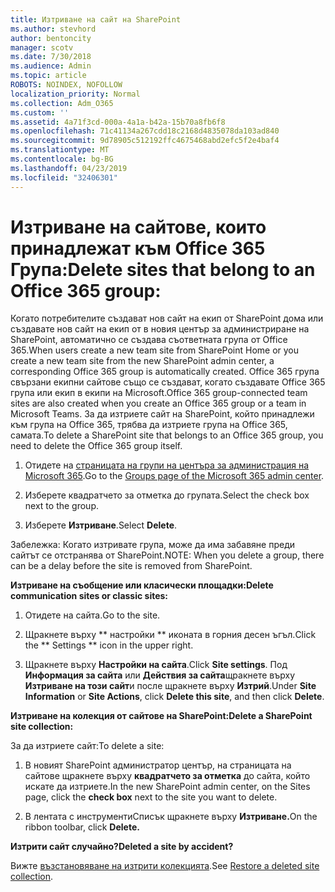 ```yaml
---
title: Изтриване на сайт на SharePoint
ms.author: stevhord
author: bentoncity
manager: scotv
ms.date: 7/30/2018
ms.audience: Admin
ms.topic: article
ROBOTS: NOINDEX, NOFOLLOW
localization_priority: Normal
ms.collection: Adm_O365
ms.custom: ''
ms.assetid: 4a71f3cd-000a-4a1a-b42a-15b70a8fb6f8
ms.openlocfilehash: 71c41134a267cdd18c2168d4835078da103ad840
ms.sourcegitcommit: 9d78905c512192ffc4675468abd2efc5f2e4baf4
ms.translationtype: MT
ms.contentlocale: bg-BG
ms.lasthandoff: 04/23/2019
ms.locfileid: "32406301"
---
```

# <a name="delete-sites-that-belong-to-an-office-365-group"></a><span data-ttu-id="97211-102">Изтриване на сайтове, които принадлежат към Office 365 Група:</span><span class="sxs-lookup"><span data-stu-id="97211-102">Delete sites that belong to an Office 365 group:</span></span>

<span data-ttu-id="97211-103">Когато потребителите създават нов сайт на екип от SharePoint дома или създавате нов сайт на екип от в новия център за администриране на SharePoint, автоматично се създава съответната група от Office 365.</span><span class="sxs-lookup"><span data-stu-id="97211-103">When users create a new team site from SharePoint Home or you create a new team site from the new SharePoint admin center, a corresponding Office 365 group is automatically created.</span></span> <span data-ttu-id="97211-104">Office 365 група свързани екипни сайтове също се създават, когато създавате Office 365 група или екип в екипи на Microsoft.</span><span class="sxs-lookup"><span data-stu-id="97211-104">Office 365 group-connected team sites are also created when you create an Office 365 group or a team in Microsoft Teams.</span></span> <span data-ttu-id="97211-105">За да изтриете сайт на SharePoint, който принадлежи към група на Office 365, трябва да изтриете група на Office 365, самата.</span><span class="sxs-lookup"><span data-stu-id="97211-105">To delete a SharePoint site that belongs to an Office 365 group, you need to delete the Office 365 group itself.</span></span> 
  
1. <span data-ttu-id="97211-106">Отидете на [страницата на групи на центъра за администрация на Microsoft 365](https://portal.office.com/adminportal/home#/groups).</span><span class="sxs-lookup"><span data-stu-id="97211-106">Go to the [Groups page of the Microsoft 365 admin center](https://portal.office.com/adminportal/home#/groups).</span></span>
    
2. <span data-ttu-id="97211-107">Изберете квадратчето за отметка до групата.</span><span class="sxs-lookup"><span data-stu-id="97211-107">Select the check box next to the group.</span></span>
    
3. <span data-ttu-id="97211-108">Изберете **Изтриване**.</span><span class="sxs-lookup"><span data-stu-id="97211-108">Select **Delete**.</span></span>
    
<span data-ttu-id="97211-109">Забележка: Когато изтривате група, може да има забавяне преди сайтът се отстранява от SharePoint.</span><span class="sxs-lookup"><span data-stu-id="97211-109">NOTE: When you delete a group, there can be a delay before the site is removed from SharePoint.</span></span>
  
<span data-ttu-id="97211-110">**Изтриване на съобщение или класически площадки:**</span><span class="sxs-lookup"><span data-stu-id="97211-110">**Delete communication sites or classic sites:**</span></span>

1. <span data-ttu-id="97211-111">Отидете на сайта.</span><span class="sxs-lookup"><span data-stu-id="97211-111">Go to the site.</span></span>
  
2. <span data-ttu-id="97211-112">Щракнете върху \*\* настройки \*\* иконата в горния десен ъгъл.</span><span class="sxs-lookup"><span data-stu-id="97211-112">Click the \*\* Settings \*\* icon in the upper right.</span></span> 
  
3. <span data-ttu-id="97211-113">Щракнете върху **Настройки на сайта**.</span><span class="sxs-lookup"><span data-stu-id="97211-113">Click **Site settings**.</span></span> <span data-ttu-id="97211-114">Под **Информация за сайта** или **Действия за сайта**щракнете върху **Изтриване на този сайт**и после щракнете върху **Изтрий**.</span><span class="sxs-lookup"><span data-stu-id="97211-114">Under **Site Information** or **Site Actions**, click **Delete this site**, and then click **Delete**.</span></span>
  
<span data-ttu-id="97211-115">**Изтриване на колекция от сайтове на SharePoint:**</span><span class="sxs-lookup"><span data-stu-id="97211-115">**Delete a SharePoint site collection:**</span></span>

<span data-ttu-id="97211-116">За да изтриете сайт:</span><span class="sxs-lookup"><span data-stu-id="97211-116">To delete a site:</span></span>
  
1. <span data-ttu-id="97211-117">В новият SharePoint администратор център, на страницата на сайтове щракнете върху **квадратчето за отметка** до сайта, който искате да изтриете.</span><span class="sxs-lookup"><span data-stu-id="97211-117">In the new SharePoint admin center, on the Sites page, click the **check box** next to the site you want to delete.</span></span> 
    
2. <span data-ttu-id="97211-118">В лентата с инструментиСписък щракнете върху **Изтриване.**</span><span class="sxs-lookup"><span data-stu-id="97211-118">On the ribbon toolbar, click **Delete.**</span></span>
    
<span data-ttu-id="97211-119">**Изтрити сайт случайно?**</span><span class="sxs-lookup"><span data-stu-id="97211-119">**Deleted a site by accident?**</span></span>

<span data-ttu-id="97211-120">Вижте [възстановяване на изтрити колекцията](https://go.microsoft.com/fwlink/?linkid=867660).</span><span class="sxs-lookup"><span data-stu-id="97211-120">See [Restore a deleted site collection](https://go.microsoft.com/fwlink/?linkid=867660).</span></span>
  

